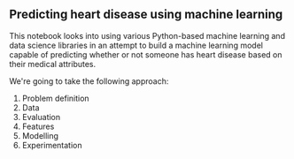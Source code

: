 ## Predicting heart disease using machine learning

This notebook looks into using various Python-based machine learning and data science libraries in an attempt to build a machine learning model capable of predicting whether or not someone has heart disease based on their medical attributes.

We're going to take the following approach:

1. Problem definition
2. Data
3. Evaluation
4. Features
5. Modelling
6. Experimentation
